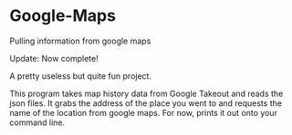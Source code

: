 # Google-Maps
Pulling information from google maps

Update: Now complete!

A pretty useless but quite fun project.

This program takes map history data from Google Takeout and reads the json files. It grabs the address of the place you went to and requests the name of the location from google maps. For now, prints it out onto your command line.
